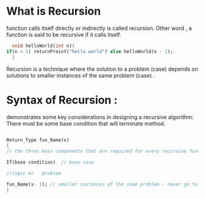# What is Recursion

function calls itself directly or indirectly is called recursion.
Other word , a function is said to be recursive if it calls itself.
```dart
  void helloWorld(int n){
if(n < 1) returnProint("hello world") else helloWorld(n - 1);
  }

```

Recursion is a technique where the solution to a problem (case) depends on solutions to smaller instances of the same problem  (case) .


# Syntax of  Recursion : 

 demonstrates some key considerations in designing a recursive algorithm:
There must be  some base condition   that will terminate method.

```dart

Return_Type fun_Name(x)
{
// the three main components that are required for every recursive function.

If(base condition)  // base case

//logic or   problem

fun_Name(x- 1); // smaller instances of the same problem - never go to infinity.
}

```